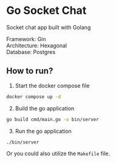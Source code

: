 # Go Socket Chat

Socket chat app built with Golang

Framework: Gin <br />
Architecture: Hexagonal <br />
Database: Postgres

## How to run?

1. Start the docker compose file

  ```sh
  docker compose up -d
  ```

2. Build the go application

  ```sh
  go build cmd/main.go -o bin/server
  ```

3. Run the go application

  ```sh
  ./bin/server
  ```

Or you could also utilize the `Makefile` file.

